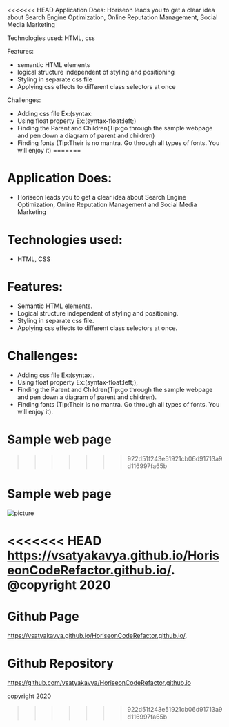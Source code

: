 
<<<<<<< HEAD
Application Does:
Horiseon leads you to get a clear idea about Search Engine Optimization, Online Reputation Management, Social Media Marketing

Technologies used:
HTML, css

Features:
* semantic HTML elements
* logical structure independent of styling and positioning
* Styling in separate css file
* Applying css effects to different class selectors at once

Challenges:
* Adding css file   Ex:(syntax:<link rel="stylesheet" href="css file path.css">
* Using float property  Ex:(syntax-float:left;)
* Finding the Parent and Children(Tip:go through the sample webpage and pen down  a diagram of parent and children)
* Finding fonts (Tip:Their is no mantra. Go through all types of fonts. You will enjoy it)
=======
# Application Does:
* Horiseon leads you to get a clear idea about Search Engine Optimization, Online Reputation Management and Social Media Marketing

# Technologies used:
* HTML, CSS

# Features:
* Semantic HTML elements.
* Logical structure independent of styling and positioning.
* Styling in separate css file.
* Applying css effects to different class selectors at once.

# Challenges:
* Adding css file   Ex:(syntax:<link rel="stylesheet" href="css file path.css">.
* Using float property  Ex:(syntax-float:left;),
* Finding the Parent and Children(Tip:go through the sample webpage and pen down a diagram of parent and children).
* Finding fonts (Tip:Their is no mantra. Go through all types of fonts. You will enjoy it).

# Sample web page
>>>>>>> 922d51f243e51921cb06d91713a9d116997fa65b

# Sample web page
![picture](horiseon.png)

<<<<<<< HEAD
https://vsatyakavya.github.io/HoriseonCodeRefactor.github.io/.
@copyright 2020
=======
# Github Page 
 https://vsatyakavya.github.io/HoriseonCodeRefactor.github.io/.

# Github Repository
https://github.com/vsatyakavya/HoriseonCodeRefactor.github.io



copyright 2020
>>>>>>> 922d51f243e51921cb06d91713a9d116997fa65b
